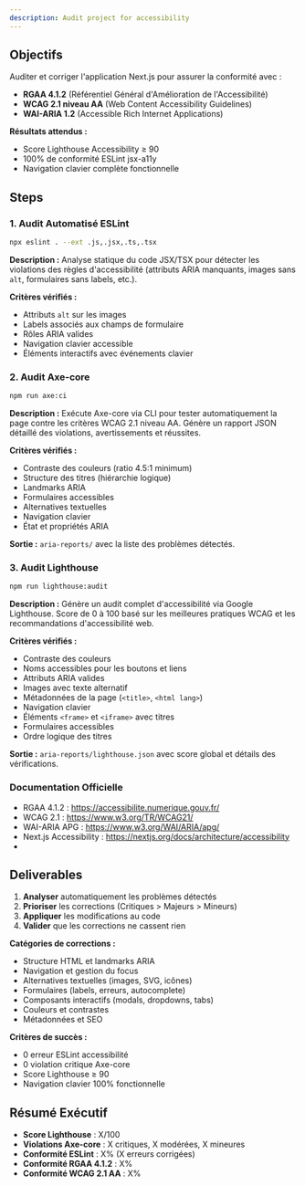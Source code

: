 ```yaml
---
description: Audit project for accessibility
---
```


## Objectifs

Auditer et corriger l'application Next.js pour assurer la conformité avec :

- **RGAA 4.1.2** (Référentiel Général d'Amélioration de l'Accessibilité)
- **WCAG 2.1 niveau AA** (Web Content Accessibility Guidelines)
- **WAI-ARIA 1.2** (Accessible Rich Internet Applications)

**Résultats attendus :**
- Score Lighthouse Accessibility ≥ 90
- 100% de conformité ESLint jsx-a11y
- Navigation clavier complète fonctionnelle


## Steps

### 1. Audit Automatisé ESLint

```bash
npx eslint . --ext .js,.jsx,.ts,.tsx
```

**Description :** Analyse statique du code JSX/TSX pour détecter les violations des règles d'accessibilité (attributs ARIA manquants, images sans `alt`, formulaires sans labels, etc.).

**Critères vérifiés :**
- Attributs `alt` sur les images
- Labels associés aux champs de formulaire
- Rôles ARIA valides
- Navigation clavier accessible
- Éléments interactifs avec événements clavier

### 2. Audit Axe-core

```bash
npm run axe:ci
```

**Description :** Exécute Axe-core via CLI pour tester automatiquement la page contre les critères WCAG 2.1 niveau AA. Génère un rapport JSON détaillé des violations, avertissements et réussites.

**Critères vérifiés :**
- Contraste des couleurs (ratio 4.5:1 minimum)
- Structure des titres (hiérarchie logique)
- Landmarks ARIA
- Formulaires accessibles
- Alternatives textuelles
- Navigation clavier
- État et propriétés ARIA

**Sortie :** `aria-reports/` avec la liste des problèmes détectés.

### 3. Audit Lighthouse

```bash
npm run lighthouse:audit
```
**Description :** Génère un audit complet d'accessibilité via Google Lighthouse. Score de 0 à 100 basé sur les meilleures pratiques WCAG et les recommandations d'accessibilité web.

**Critères vérifiés :**
- Contraste des couleurs
- Noms accessibles pour les boutons et liens
- Attributs ARIA valides
- Images avec texte alternatif
- Métadonnées de la page (`<title>`, `<html lang>`)
- Navigation clavier
- Éléments `<frame>` et `<iframe>` avec titres
- Formulaires accessibles
- Ordre logique des titres

**Sortie :** `aria-reports/lighthouse.json` avec score global et détails des vérifications.

### Documentation Officielle
- RGAA 4.1.2 : https://accessibilite.numerique.gouv.fr/
- WCAG 2.1 : https://www.w3.org/TR/WCAG21/
- WAI-ARIA APG : https://www.w3.org/WAI/ARIA/apg/
- Next.js Accessibility : https://nextjs.org/docs/architecture/accessibility
- 
## Deliverables

1. **Analyser** automatiquement les problèmes détectés
2. **Prioriser** les corrections (Critiques > Majeurs > Mineurs)
3. **Appliquer** les modifications au code
4. **Valider** que les corrections ne cassent rien

**Catégories de corrections :**
- Structure HTML et landmarks ARIA
- Navigation et gestion du focus
- Alternatives textuelles (images, SVG, icônes)
- Formulaires (labels, erreurs, autocomplete)
- Composants interactifs (modals, dropdowns, tabs)
- Couleurs et contrastes
- Métadonnées et SEO

**Critères de succès :**
- 0 erreur ESLint accessibilité
- 0 violation critique Axe-core
- Score Lighthouse ≥ 90
- Navigation clavier 100% fonctionnelle

## Résumé Exécutif
- **Score Lighthouse** : X/100
- **Violations Axe-core** : X critiques, X modérées, X mineures
- **Conformité ESLint** : X% (X erreurs corrigées)
- **Conformité RGAA 4.1.2** : X%
- **Conformité WCAG 2.1 AA** : X%
